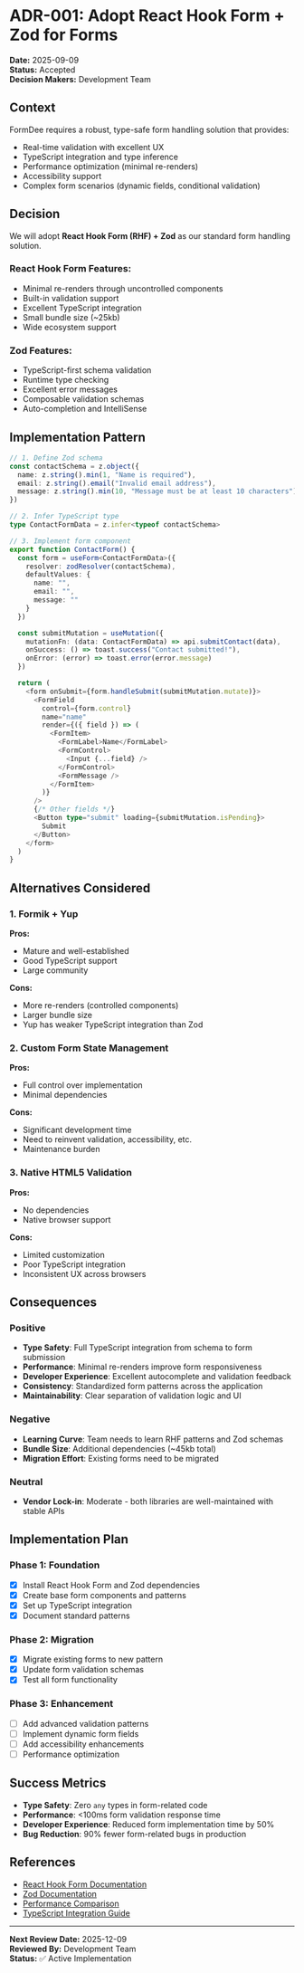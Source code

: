 # ADR-001: Adopt React Hook Form + Zod for Forms

**Date:** 2025-09-09  
**Status:** Accepted  
**Decision Makers:** Development Team

## Context

FormDee requires a robust, type-safe form handling solution that provides:

- Real-time validation with excellent UX
- TypeScript integration and type inference
- Performance optimization (minimal re-renders)
- Accessibility support
- Complex form scenarios (dynamic fields, conditional validation)

## Decision

We will adopt **React Hook Form (RHF) + Zod** as our standard form handling solution.

### React Hook Form Features:

- Minimal re-renders through uncontrolled components
- Built-in validation support
- Excellent TypeScript integration
- Small bundle size (~25kb)
- Wide ecosystem support

### Zod Features:

- TypeScript-first schema validation
- Runtime type checking
- Excellent error messages
- Composable validation schemas
- Auto-completion and IntelliSense

## Implementation Pattern

```typescript
// 1. Define Zod schema
const contactSchema = z.object({
  name: z.string().min(1, "Name is required"),
  email: z.string().email("Invalid email address"),
  message: z.string().min(10, "Message must be at least 10 characters")
})

// 2. Infer TypeScript type
type ContactFormData = z.infer<typeof contactSchema>

// 3. Implement form component
export function ContactForm() {
  const form = useForm<ContactFormData>({
    resolver: zodResolver(contactSchema),
    defaultValues: {
      name: "",
      email: "",
      message: ""
    }
  })

  const submitMutation = useMutation({
    mutationFn: (data: ContactFormData) => api.submitContact(data),
    onSuccess: () => toast.success("Contact submitted!"),
    onError: (error) => toast.error(error.message)
  })

  return (
    <form onSubmit={form.handleSubmit(submitMutation.mutate)}>
      <FormField
        control={form.control}
        name="name"
        render={({ field }) => (
          <FormItem>
            <FormLabel>Name</FormLabel>
            <FormControl>
              <Input {...field} />
            </FormControl>
            <FormMessage />
          </FormItem>
        )}
      />
      {/* Other fields */}
      <Button type="submit" loading={submitMutation.isPending}>
        Submit
      </Button>
    </form>
  )
}
```

## Alternatives Considered

### 1. Formik + Yup

**Pros:**

- Mature and well-established
- Good TypeScript support
- Large community

**Cons:**

- More re-renders (controlled components)
- Larger bundle size
- Yup has weaker TypeScript integration than Zod

### 2. Custom Form State Management

**Pros:**

- Full control over implementation
- Minimal dependencies

**Cons:**

- Significant development time
- Need to reinvent validation, accessibility, etc.
- Maintenance burden

### 3. Native HTML5 Validation

**Pros:**

- No dependencies
- Native browser support

**Cons:**

- Limited customization
- Poor TypeScript integration
- Inconsistent UX across browsers

## Consequences

### Positive

- **Type Safety**: Full TypeScript integration from schema to form submission
- **Performance**: Minimal re-renders improve form responsiveness
- **Developer Experience**: Excellent autocomplete and validation feedback
- **Consistency**: Standardized form patterns across the application
- **Maintainability**: Clear separation of validation logic and UI

### Negative

- **Learning Curve**: Team needs to learn RHF patterns and Zod schemas
- **Bundle Size**: Additional dependencies (~45kb total)
- **Migration Effort**: Existing forms need to be migrated

### Neutral

- **Vendor Lock-in**: Moderate - both libraries are well-maintained with stable APIs

## Implementation Plan

### Phase 1: Foundation

- [x] Install React Hook Form and Zod dependencies
- [x] Create base form components and patterns
- [x] Set up TypeScript integration
- [x] Document standard patterns

### Phase 2: Migration

- [x] Migrate existing forms to new pattern
- [x] Update form validation schemas
- [x] Test all form functionality

### Phase 3: Enhancement

- [ ] Add advanced validation patterns
- [ ] Implement dynamic form fields
- [ ] Add accessibility enhancements
- [ ] Performance optimization

## Success Metrics

- **Type Safety**: Zero `any` types in form-related code
- **Performance**: <100ms form validation response time
- **Developer Experience**: Reduced form implementation time by 50%
- **Bug Reduction**: 90% fewer form-related bugs in production

## References

- [React Hook Form Documentation](https://react-hook-form.com/)
- [Zod Documentation](https://zod.dev/)
- [Performance Comparison](https://react-hook-form.com/advanced-usage#PerformanceOptimization)
- [TypeScript Integration Guide](https://react-hook-form.com/ts)

---

**Next Review Date:** 2025-12-09  
**Reviewed By:** Development Team  
**Status:** ✅ Active Implementation
